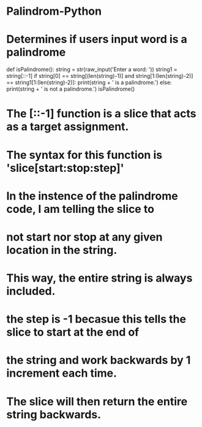 # Palindrom-Python
# Determines if users input word is a palindrome

def isPalindrome():
    string = str(raw_input('Enter a word: '))
    string1 = string[::-1]
    if string[0] == string[(len(string)-1)] and string[1:(len(string)-2)] == string1[1:(len(string)-2)]:
            print(string + ' is a palindrome.')
    else:
        print(string + ' is not a palindrome.')
isPalindrome()

# The [::-1] function is a slice that acts as a target assignment. 
# The syntax for this function is 'slice[start:stop:step]'
# In the instence of the palindrome code, I am telling the slice to
# not start nor stop at any given location in the string.
# This way, the entire string is always included.
# the step is -1 becasue this tells the slice to start at the end of 
# the string and work backwards by 1 increment each time.
# The slice will then return the entire string backwards.
